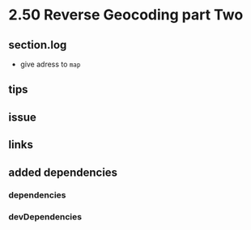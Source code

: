 # 2.50 Reverse Geocoding part Two

## section.log

- give adress to `map`

## tips

## issue

## links

## added dependencies

### dependencies

### devDependencies
